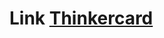 # Link [Thinkercard](https://www.tinkercad.com/things/gGkHgNJjSso-lip-2trabalho2/editel?returnTo=%2Fthings%2FgGkHgNJjSso-lip-2trabalho2&sharecode=fqAVTL_w4x1hcMZcZaQTyqr5lJoXN_dw5UF-KrCh1Qk)
